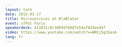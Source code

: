 ```yaml
---
layout: talk
date: 2015-03-17
title: Microservices at BlaBlaCar
event: sfPot Paris
speakerdeck: 411831c0c3004976887e54af034aed47
video: https://www.youtube.com/watch?v=WNIj5gJGasA
lang: fr
---
```


